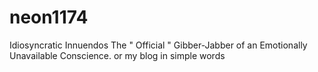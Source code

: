 # neon1174
Idiosyncratic Innuendos The " Official " Gibber-Jabber of an Emotionally Unavailable Conscience.
or my blog in simple words
